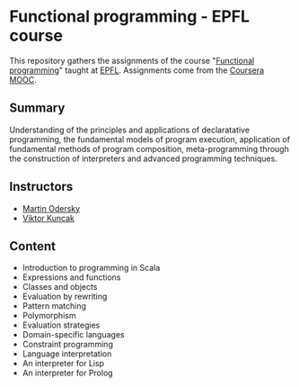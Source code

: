 # Functional programming - EPFL course 

This repository gathers the assignments of the course "[Functional programming](http://lara.epfl.ch/w/parcon16:top)" taught at [EPFL](https://epfl.ch). Assignments come from the [Coursera MOOC](https://www.coursera.org/learn/progfun1).

## Summary
Understanding of the principles and applications of declaratative programming, the fundamental models of program execution, application of fundamental methods of program composition, meta-programming through the construction of interpreters and advanced programming techniques.

## Instructors 
- [Martin Odersky](https://en.wikipedia.org/wiki/Martin_Odersky)
- [Viktor Kuncak](http://lara.epfl.ch/~kuncak/) 

## Content
- Introduction to programming in Scala
- Expressions and functions
- Classes and objects
- Evaluation by rewriting
- Pattern matching                     
- Polymorphism
- Evaluation strategies
- Domain-specific languages
- Constraint programming
- Language interpretation
- An interpreter for Lisp
- An interpreter for Prolog
